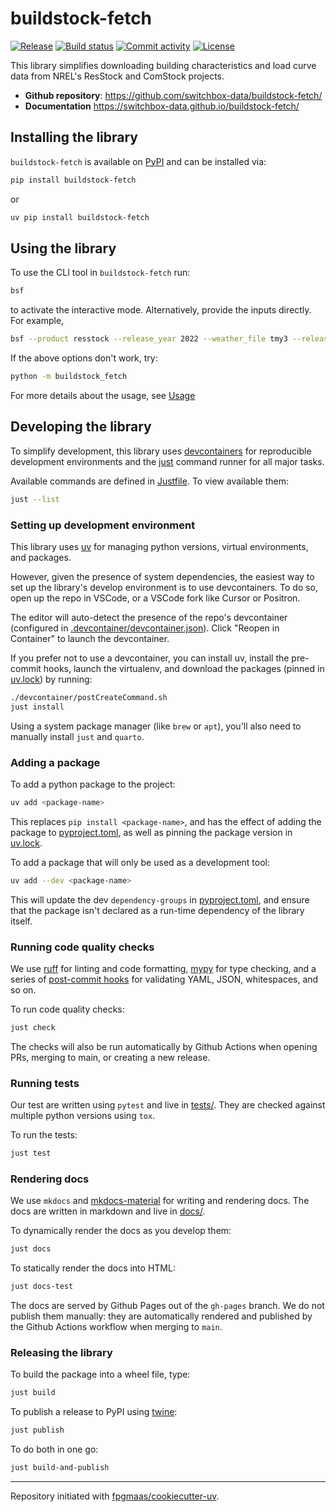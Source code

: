 # buildstock-fetch

[![Release](https://img.shields.io/github/v/release/switchbox-data/buildstock-fetch)](https://img.shields.io/github/v/release/switchbox-data/buildstock-fetch)
[![Build status](https://img.shields.io/github/actions/workflow/status/switchbox-data/buildstock-fetch/main.yml?branch=main)](https://github.com/switchbox-data/buildstock-fetch/actions/workflows/main.yml?query=branch%3Amain)
[![Commit activity](https://img.shields.io/github/commit-activity/m/switchbox-data/buildstock-fetch)](https://img.shields.io/github/commit-activity/m/switchbox-data/buildstock-fetch)
[![License](https://img.shields.io/github/license/switchbox-data/buildstock-fetch)](https://img.shields.io/github/license/switchbox-data/buildstock-fetch)

This library simplifies downloading building characteristics and load curve data from NREL's ResStock and ComStock projects.

- **Github repository**: <https://github.com/switchbox-data/buildstock-fetch/>
- **Documentation** <https://switchbox-data.github.io/buildstock-fetch/>

## Installing the library

`buildstock-fetch` is available on [PyPI](https://pypi.org/project/buildstock-fetch/) and can be installed via:

```bash
pip install buildstock-fetch
```

or

```bash
uv pip install buildstock-fetch
```

## Using the library

To use the CLI tool in `buildstock-fetch` run:

```bash
bsf
```

to activate the interactive mode. Alternatively, provide the inputs directly. For example,

```bash
bsf --product resstock --release_year 2022 --weather_file tmy3 --release_version 1 --states CA --file_type "hpxml metadata" --upgrade_id "0 1 2" --output_directory ./CA_data
```

If the above options don't work, try:

```bash
python -m buildstock_fetch
```

For more details about the usage, see [Usage](https://switchbox-data.github.io/buildstock-fetch/usage/)

## Developing the library

To simplify development, this library uses [devcontainers](https://containers.dev/) for reproducible development environments and the [just](https://github.com/casey/just) command runner for all major tasks.

Available commands are defined in [Justfile](Justile). To view available them:

```bash
just --list
```

### Setting up development environment

This library uses [uv](https://docs.astral.sh/uv/) for managing python versions, virtual environments, and packages.

However, given the presence of system dependencies, the easiest way to set up the library's develop environment is to use devcontainers. To do so, open up the repo in VSCode, or a VSCode fork like Cursor or Positron.

The editor will auto-detect the presence of the repo's devcontainer (configured in [.devcontainer/devcontainer.json](.devcontainer/devcontainer.json)). Click "Reopen in Container" to launch the devcontainer.

If you prefer not to use a devcontainer, you can install uv, install the pre-commit hooks, launch the virtualenv, and download the packages (pinned in [uv.lock](uv.lock)) by running:

```bash
./devcontainer/postCreateCommand.sh
just install
```

Using a system package manager (like `brew` or `apt`), you'll also need to manually install `just` and `quarto`.

### Adding a package
To add a python package to the project:

```bash
uv add <package-name>
```

This replaces `pip install <package-name>`, and has the effect of adding the package to [pyproject.toml](pyproject.toml), as well as pinning the package version in [uv.lock](uv.lock).

To add a package that will only be used as a development tool:

```bash
uv add --dev <package-name>
```

This will update the dev `dependency-groups` in [pyproject.toml](pyproject.toml), and ensure that the package isn't declared as a run-time dependency of the library itself.

### Running code quality checks

We use [ruff](https://github.com/astral-sh/ruff) for linting and code formatting, [mypy](https://mypy.readthedocs.io/en/stable/running_mypy.html) for type checking, and a series of [post-commit hooks](pre-commit-config.yaml) for validating YAML, JSON, whitespaces, and so on.

To run code quality checks:

```bash
just check
```

The checks will also be run automatically by Github Actions when opening PRs, merging to main, or creating a new release.

### Running tests

Our test are written using `pytest` and live in [tests/](tests/). They are checked against multiple python versions using `tox`.

To run the tests:

```bash
just test
```

### Rendering docs

We use `mkdocs` and [mkdocs-material](https://squidfunk.github.io/mkdocs-material/) for writing and rendering docs. The docs are written in markdown and live in [docs/](docs/).

To dynamically render the docs as you develop them:

```bash
just docs
```

To statically render the docs into HTML:

```bash
just docs-test
```

The docs are served by Github Pages out of the `gh-pages` branch. We do not publish them manually: they are automatically rendered and published by the Github Actions workflow when merging to `main`.

### Releasing the library

To build the package into a wheel file, type:

```bash
just build
```

To publish a release to PyPI using [twine](https://pypi.org/project/twine/):

```bash
just publish
```

To do both in one go:

```bash
just build-and-publish
```

---

Repository initiated with [fpgmaas/cookiecutter-uv](https://github.com/fpgmaas/cookiecutter-uv).

